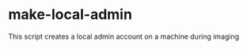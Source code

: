 make-local-admin
================

This script creates a local admin account on a machine during imaging
